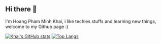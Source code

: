 ## Hi there 👋
I'm Hoang Pham Minh Khai, i like techies stuffs and learning new things, welcome to my Github page :)

[![Khai's GitHub stats](https://github-readme-stats.vercel.app/api?username=khai-pi)](https://github.com/khai-pi/github-readme-stats)
[![Top Langs](https://github-readme-stats.vercel.app/api/top-langs/?username=khai-pi)](https://github.com/khai-pi/github-readme-stats)
<!--
**khai-pi/khai-pi** is a ✨ _special_ ✨ repository because its `README.md` (this file) appears on your GitHub profile.

Here are some ideas to get you started:

- 🔭 I’m currently working on ...
- 🌱 I’m currently learning ...
- 👯 I’m looking to collaborate on ...
- 🤔 I’m looking for help with ...
- 💬 Ask me about ...
- 📫 How to reach me: ...
- 😄 Pronouns: ...
- ⚡ Fun fact: ...
-->
